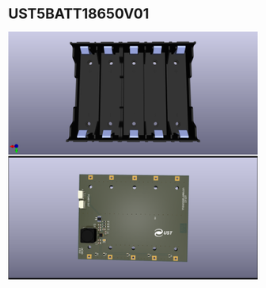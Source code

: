 # UST5BATT18650V01
![Top view on UST5BATT18650V01](/doc/img/UST5BATT18650V01A_top.png)
![Bop view on UST5BATT18650V01](/doc/img/UST5BATT18650V01A_bot.png)

